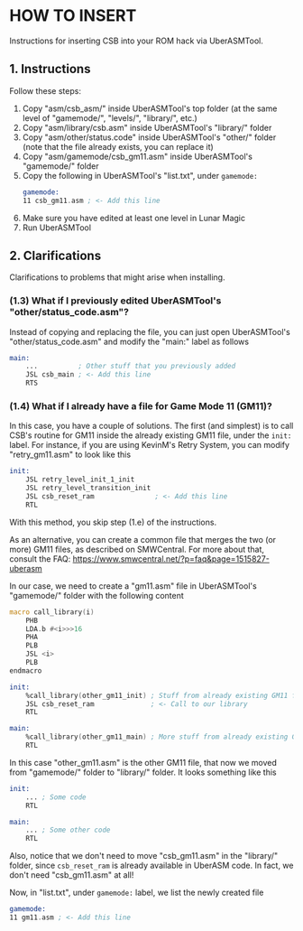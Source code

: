 # HOW TO INSERT

Instructions for inserting CSB into your ROM hack via UberASMTool.

## 1. Instructions

Follow these steps:

1. Copy "asm/csb_asm/" inside UberASMTool's top folder (at the same level of
   "gamemode/", "levels/", "library/", etc.)
2. Copy "asm/library/csb.asm" inside UberASMTool's "library/" folder
3. Copy "asm/other/status.code" inside UberASMTool's "other/" folder (note that
   the file already exists, you can replace it)
4. Copy "asm/gamemode/csb_gm11.asm" inside UberASMTool's "gamemode/" folder
5. Copy the following in UberASMTool's "list.txt", under `gamemode:`
   ```asm
   gamemode:
   11 csb_gm11.asm ; <- Add this line
   ```
6. Make sure you have edited at least one level in Lunar Magic
7. Run UberASMTool

## 2. Clarifications

Clarifications to problems that might arise when installing.

### (1.3) What if I previously edited UberASMTool's "other/status_code.asm"?

Instead of copying and replacing the file, you can just open UberASMTool's
"other/status_code.asm" and modify the "main:" label as follows

```asm
main:
    ...          ; Other stuff that you previously added
    JSL csb_main ; <- Add this line
    RTS
```

### (1.4) What if I already have a file for Game Mode 11 (GM11)?

In this case, you have a couple of solutions. The first (and simplest) is to
call CSB's routine for GM11 inside the already existing GM11 file, under the
`init:` label. For instance, if you are using KevinM's Retry System, you can
modify "retry_gm11.asm" to look like this

```asm
init:
    JSL retry_level_init_1_init
    JSL retry_level_transition_init
    JSL csb_reset_ram               ; <- Add this line
    RTL
```

With this method, you skip step (1.e) of the instructions.

As an alternative, you can create a common file that merges the two (or more)
GM11 files, as described on SMWCentral. For more about that, consult the FAQ:
https://www.smwcentral.net/?p=faq&page=1515827-uberasm

In our case, we need to create a "gm11.asm" file in UberASMTool's "gamemode/"
folder with the following content

```asm
macro call_library(i)
    PHB
    LDA.b #<i>>>16
    PHA
    PLB
    JSL <i>
    PLB
endmacro

init:
    %call_library(other_gm11_init) ; Stuff from already existing GM11 file
    JSL csb_reset_ram              ; <- Call to our library
    RTL

main:
    %call_library(other_gm11_main) ; More stuff from already existing GM11 file
    RTL
```

In this case "other_gm11.asm" is the other GM11 file, that now we moved from
"gamemode/" folder to "library/" folder. It looks something like this

```asm
init:
    ... ; Some code
    RTL

main:
    ... ; Some other code
    RTL
```

Also, notice that we don't need to move "csb_gm11.asm" in the "library/" folder,
since `csb_reset_ram` is already available in UberASM code. In fact, we don't
need "csb_gm11.asm" at all!

Now, in "list.txt", under `gamemode:` label, we list the newly created file

```asm
gamemode:
11 gm11.asm ; <- Add this line
```

